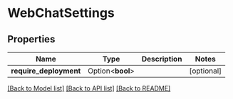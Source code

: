 # WebChatSettings

## Properties

Name | Type | Description | Notes
------------ | ------------- | ------------- | -------------
**require_deployment** | Option<**bool**> |  | [optional]

[[Back to Model list]](../README.md#documentation-for-models) [[Back to API list]](../README.md#documentation-for-api-endpoints) [[Back to README]](../README.md)


